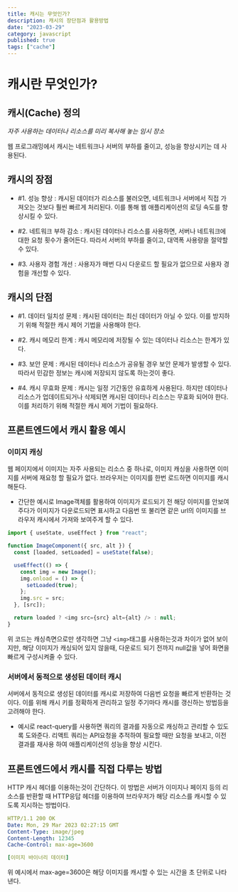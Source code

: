 ```yaml
---
title: 캐시는 무엇인가?
description: 캐시의 장단점과 활용방법
date: "2023-03-29"
category: javascript
published: true
tags: ["cache"]
---
```


# 캐시란 무엇인가?

## 캐시(Cache) 정의

_자주 사용하는 데이터나 리소스를 미리 복사해 놓는 임시 장소_ </br>

웹 프로그래밍에서 캐시는 네트워크나 서버의 부하를 줄이고, 성능을 향상시키는 데 사용된다.

## 캐시의 장점

- #1. 성능 향상 : 캐시된 데이터가 리소스를 불러오면, 네트워크나 서버에서 직접 가져오는 것보다 훨씬 빠르게 처리된다. 이를 통해 웹 애플리케이션의 로딩 속도를 향상시킬 수 있다.

- #2. 네트워크 부하 감소 : 캐시된 데이터나 리소스를 사용하면, 서버나 네트워크에 대한 요청 횟수가 줄어든다. 따라서 서버의 부하를 줄이고, 대역폭 사용량을 절약할 수 있다.

- #3. 사용자 경험 개선 : 사용자가 매번 다시 다운로드 할 필요가 없으므로 사용자 경험을 개선할 수 있다.

## 캐시의 단점

- #1. 데이터 일치성 문제 : 캐시된 데이터는 최신 데이터가 아닐 수 있다. 이를 방지하기 위해 적절한 캐시 제어 기법을 사용해야 한다.

- #2. 캐시 메모리 한계 : 캐시 메모리에 저장될 수 있는 데이터나 리소스는 한계가 있다.

- #3. 보안 문제 : 캐시된 데이터나 리소스가 공유될 경우 보안 문제가 발생할 수 있다. 따라서 민감한 정보는 캐시에 저장되지 않도록 하는것이 좋다.

- #4. 캐시 무효화 문제 : 캐시는 일정 기간동안 유효하게 사용된다. 하지만 데이터나 리소스가 업데이트되거나 삭제되면 캐시된 데이터나 리소스는 무효화 되어야 한다. 이를 처리하기 위해 적절한 캐시 제어 기법이 필요하다.

## 프론트엔드에서 캐시 활용 예시

### 이미지 캐싱

웹 페이지에서 이미지는 자주 사용되는 리소스 중 하나로, 이미지 캐싱을 사용하면 이미지를 서버에 재요청 할 필요가 없다. 브라우저는 이미지를 한번 로드하면 이미지를 캐시해둔다. </br>

- 간단한 예시로 Image객체를 활용하여 이미지가 로드되기 전 해당 이미지를 안보여 주다가 이미지가 다운로드되면 표시하고 다음번 또 불리면 같은 url의 이미지를 브라우저 캐시에서 가져와 보여주게 할 수 있다.

```javascript
import { useState, useEffect } from "react";

function ImageComponent({ src, alt }) {
  const [loaded, setLoaded] = useState(false);

  useEffect(() => {
    const img = new Image();
    img.onload = () => {
      setLoaded(true);
    };
    img.src = src;
  }, [src]);

  return loaded ? <img src={src} alt={alt} /> : null;
}
```

위 코드는 캐싱측면으로만 생각하면 그냥 `<img>`태그를 사용하는것과 차이가 없어 보이지만, 해당 이미지가 캐싱되어 있지 않을때, 다운로드 되기 전까지 null값을 넣어 화면을 빠르게 구성시켜줄 수 있다.

### 서버에서 동적으로 생성된 데이터 캐시

서버에서 동적으로 생성된 데이터를 캐시로 저장하여 다음번 요청을 빠르게 반환하는 것이다. 이를 위해 캐시 키를 정확하게 관리하고 일정 주기마다 캐시를 갱신하는 방법등을 고려해야 한다.

- 예시로 react-query를 사용하면 쿼리의 결과를 자동으로 캐싱하고 관리할 수 있도록 도와준다. 리액트 쿼리는 API요청을 추적하여 필요할 때만 요청을 보내고, 이전 결과를 재사용 하여 애플리케이션의 성능을 향상 시킨다.

## 프론트엔드에서 캐시를 직접 다루는 방법

HTTP 캐시 헤더를 이용하는것이 간단하다. 이 방법은 서버가 이미지나 페이지 등의 리소스를 반환할 때 HTTP응답 헤더를 이용하여 브라우저가 해당 리소스를 캐시할 수 있도록 지시하는 방법이다. </br>

```yaml
HTTP/1.1 200 OK
Date: Mon, 29 Mar 2023 02:27:15 GMT
Content-Type: image/jpeg
Content-Length: 12345
Cache-Control: max-age=3600

[이미지 바이너리 데이터]
```

위 예시에서 max-age=3600은 해당 이미지를 캐시할 수 있는 시간을 초 단위로 나타낸다.

